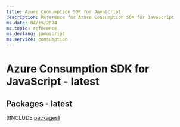 ```yaml
---
title: Azure Consumption SDK for JavaScript
description: Reference for Azure Consumption SDK for JavaScript
ms.date: 04/15/2024
ms.topic: reference
ms.devlang: javascript
ms.service: consumption
---
```

# Azure Consumption SDK for JavaScript - latest
## Packages - latest
[!INCLUDE [packages](consumption-index.md)]